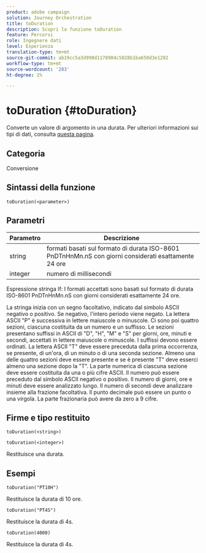```yaml
---
product: adobe campaign
solution: Journey Orchestration
title: toDuration
description: Scopri la funzione toDuration
feature: Percorsi
role: Ingegnere dati
level: Esperienza
translation-type: tm+mt
source-git-commit: ab19cc5a3d998d1178984c5028b1ba650d3e1292
workflow-type: tm+mt
source-wordcount: '283'
ht-degree: 2%

---
```



# toDuration {#toDuration}

Converte un valore di argomento in una durata. Per ulteriori informazioni sui tipi di dati, consulta [questa pagina](../expression/data-types.md).

## Categoria

Conversione

## Sintassi della funzione

`toDuration(<parameter>)`

## Parametri

| Parametro | Descrizione |
|--- |--- |
| string | formati basati sul formato di durata ISO-8601 PnDTnHnMn.nS con giorni considerati esattamente 24 ore |
| integer | numero di millisecondi |

Espressione stringa If: I formati accettati sono basati sul formato di durata ISO-8601 PnDTnHnMn.nS con giorni considerati esattamente 24 ore.

La stringa inizia con un segno facoltativo, indicato dal simbolo ASCII negativo o positivo. Se negativo, l&#39;intero periodo viene negato. La lettera ASCII &quot;P&quot; è successiva in lettere maiuscole o minuscole. Ci sono poi quattro sezioni, ciascuna costituita da un numero e un suffisso. Le sezioni presentano suffissi in ASCII di &quot;D&quot;, &quot;H&quot;, &quot;M&quot; e &quot;S&quot; per giorni, ore, minuti e secondi, accettati in lettere maiuscole o minuscole. I suffissi devono essere ordinati. La lettera ASCII &quot;T&quot; deve essere preceduta dalla prima occorrenza, se presente, di un&#39;ora, di un minuto o di una seconda sezione. Almeno una delle quattro sezioni deve essere presente e se è presente &quot;T&quot; deve esserci almeno una sezione dopo la &quot;T&quot;. La parte numerica di ciascuna sezione deve essere costituita da una o più cifre ASCII. Il numero può essere preceduto dal simbolo ASCII negativo o positivo. Il numero di giorni, ore e minuti deve essere analizzato lungo. Il numero di secondi deve analizzare insieme alla frazione facoltativa. Il punto decimale può essere un punto o una virgola. La parte frazionaria può avere da zero a 9 cifre.

## Firme e tipo restituito

`toDuration(<string>)`

`toDuration(<integer>)`

Restituisce una durata.

## Esempi

`toDuration("PT10H")`

Restituisce la durata di 10 ore.

`toDuration("PT4S")`

Restituisce la durata di 4s.

`toDuration(4000)`

Restituisce la durata di 4s.
